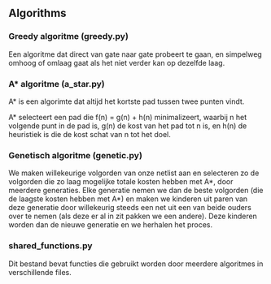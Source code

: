 ## Algorithms

### Greedy algoritme (greedy.py)

Een algoritme dat direct van gate naar gate probeert te gaan, en simpelweg omhoog of omlaag gaat als het niet verder kan op dezelfde laag. 

### A* algoritme (a_star.py)

A* is een algorimte dat altijd het kortste pad tussen twee punten vindt. 

A* selecteert een pad die f(n) = g(n) + h(n) minimalizeert, waarbij n het volgende punt in de pad is, g(n) de kost van het pad tot n is, en h(n) de heuristiek is die de kost schat van n tot het doel.

### Genetisch algoritme (genetic.py)

We maken willekeurige volgorden van onze netlist aan en selecteren zo de volgorden die zo laag mogelijke totale kosten hebben met A*, door meerdere generaties. Elke generatie nemen we dan de beste volgorden (die de laagste kosten hebben met A*) en maken we kinderen uit paren van deze generatie door willekeurig steeds een net uit een van beide ouders over te nemen (als deze er al in zit pakken we een andere). Deze kinderen worden dan de nieuwe generatie en we herhalen het proces.

### shared_functions.py

Dit bestand bevat functies die gebruikt worden door meerdere algoritmes in verschillende files. 
